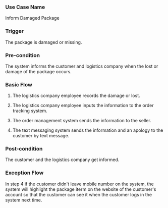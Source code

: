 ### Use Case Name

Inform Damaged Package



### Trigger

The package is damaged or missing.



### Pre-condition

The system informs the customer and logistics company when the lost or damage of the package occurs.



### Basic Flow



1. The logistics company employee records the damage or lost.

2. The logistics company employee inputs the information to the order tracking system.

3. The order management system sends the information to the seller.

4. The text messaging system sends the information and an apology to the customer by text message.


### Post-condition

The customer and the logistics company get informed.



### Exception Flow

In step 4 if the customer didn't leave mobile number on the system, the system will highlight the package iterm on the website of the customer's account so that the customer can see it when the customer logs in the system next time.
